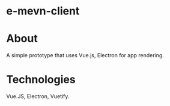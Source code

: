# e-mevn-client

# About
A simple prototype that uses Vue.js, Electron for app rendering.

# Technologies
Vue.JS, Electron, Vuetify.
